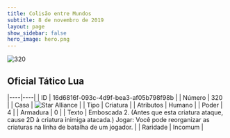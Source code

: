 ```yaml
---
title: Colisão entre Mundos
subtitle: 8 de novembro de 2019
layout: page
show_sidebar: false
hero_image: hero.png
---
```


![320](https://cdn.keyforgegame.com/media/card_front/pt/452_320_CH7J685V8RVW_pt.png)

## Oficial Tático Lua

|----|----|
| ID | 16d6816f-093c-4d9f-bea3-af05b798f98b |
| Número | 320 |
| Casa | ![Star Alliance](https://archonarcana.com/images/thumb/7/7d/Star_Alliance.png/22px-Star_Alliance.png "Aliança Estelar") |
| Tipo | Criatura |
| Atributos | Humano |
| Poder | 4 |
| Armadura | 0 |
| Texto | Emboscada 2. (Antes que esta criatura ataque, cause 2D à criatura inimiga atacada.)  Jogar: Você pode reorganizar as criaturas na linha de batalha de um jogador. |
| Raridade | Incomum |
